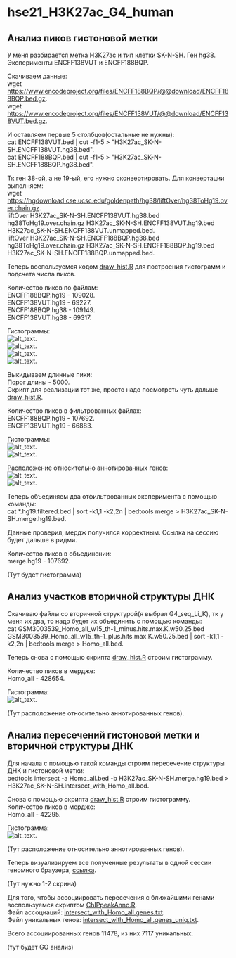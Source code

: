 # hse21_H3K27ac_G4_human

## Анализ пиков гистоновой метки

У меня разбирается метка H3K27ac и тип клетки SK-N-SH. Ген hg38. Эксперименты ENCFF138VUT и ENCFF188BQP.    

Скачиваем данные:    
wget https://www.encodeproject.org/files/ENCFF188BQP/@@download/ENCFF188BQP.bed.gz.    
wget https://www.encodeproject.org/files/ENCFF138VUT/@@download/ENCFF138VUT.bed.gz.    

И оставляем первые 5 столбцов(остальные не нужны):    
cat ENCFF138VUT.bed | cut -f1-5 > "H3K27ac_SK-N-SH.ENCFF138VUT.hg38.bed".    
cat ENCFF188BQP.bed | cut -f1-5 > "H3K27ac_SK-N-SH.ENCFF188BQP.hg38.bed".     

Тк ген 38-ой, а не 19-ый, его нужно сконвертировать. Для конвертации выполняем:    
wget https://hgdownload.cse.ucsc.edu/goldenpath/hg38/liftOver/hg38ToHg19.over.chain.gz.    
liftOver H3K27ac_SK-N-SH.ENCFF138VUT.hg38.bed hg38ToHg19.over.chain.gz H3K27ac_SK-N-SH.ENCFF138VUT.hg19.bed H3K27ac_SK-N-SH.ENCFF138VUT.unmapped.bed.    
liftOver H3K27ac_SK-N-SH.ENCFF188BQP.hg38.bed hg38ToHg19.over.chain.gz H3K27ac_SK-N-SH.ENCFF188BQP.hg19.bed H3K27ac_SK-N-SH.ENCFF188BQP.unmapped.bed.    

Теперь воспользуемся кодом [draw_hist.R](https://github.com/DoctorWho57-179/hse21_H3K27ac_G4_human/blob/main/src/draw_hist.R) для построения гистограмм и подсчета числа пиков.     

Количество пиков по файлам:     
ENCFF188BQP.hg19 - 109028.    
ENCFF138VUT.hg19 - 69227.    
ENCFF188BQP.hg38 - 109149.    
ENCFF138VUT.hg38 - 69317.    
 
Гистограммы:     
![alt_text](https://github.com/DoctorWho57-179/hse21_H3K27ac_G4_human/blob/main/images/len_hist.H3K27ac_SK-N-SH.ENCFF188BQP.hg19.png).    
![alt_text](https://github.com/DoctorWho57-179/hse21_H3K27ac_G4_human/blob/main/images/len_hist.H3K27ac_SK-N-SH.ENCFF138VUT.hg19.png).    
![alt_text](https://github.com/DoctorWho57-179/hse21_H3K27ac_G4_human/blob/main/images/len_hist.H3K27ac_SK-N-SH.ENCFF188BQP.hg38.png).    
![alt_text](https://github.com/DoctorWho57-179/hse21_H3K27ac_G4_human/blob/main/images/len_hist.H3K27ac_SK-N-SH.ENCFF138VUT.hg38.png).    

Выкидываем длинные пики:    
Порог длины - 5000.    
Скрипт для реализации тот же, просто надо посмотреть чуть дальше [draw_hist.R](https://github.com/DoctorWho57-179/hse21_H3K27ac_G4_human/blob/main/src/draw_hist.R).       

Количество пиков в фильтрованных файлах:     
ENCFF188BQP.hg19 - 107692.    
ENCFF138VUT.hg19 - 66883.    

Гистограммы:     
![alt_text](https://github.com/DoctorWho57-179/hse21_H3K27ac_G4_human/blob/main/images/filter_peaks.H3K27ac_SK-N-SH.ENCFF188BQP.hg19.filtered.hist.png).    
![alt_text](https://github.com/DoctorWho57-179/hse21_H3K27ac_G4_human/blob/main/images/filter_peaks.H3K27ac_SK-N-SH.ENCFF138VUT.hg19.filtered.hist.png).   


Расположение относительно аннотированных генов:    
![alt_text](https://github.com/DoctorWho57-179/hse21_H3K27ac_G4_human/blob/main/images/BQP.png).    
![alt_text](https://github.com/DoctorWho57-179/hse21_H3K27ac_G4_human/blob/main/images/VUT.png).    


Теперь объединяем два отфильтрованных эксперимента с помощью команды:     
cat  *.hg19.filtered.bed  |   sort -k1,1 -k2,2n   |   bedtools merge   >  H3K27ac_SK-N-SH.merge.hg19.bed.     

Данные проверил, мердж получился корректным. Ссылка на сессию будет дальше в ридми.    

Количество пиков в объединении:     
merge.hg19 - 107692. 

(Тут будет гистограмма)

## Анализ участков вторичной структуры ДНК

Скачиваю файлы со вторичной структурой(я выбрал G4_seq_Li_K), тк у меня их два, то надо будет их объединить с помощью команды:    
cat  GSM3003539_Homo_all_w15_th-1_minus.hits.max.K.w50.25.bed GSM3003539_Homo_all_w15_th-1_plus.hits.max.K.w50.25.bed  |   sort -k1,1 -k2,2n   |   bedtools merge   >  Homo_all.bed.      

Теперь снова с помощью скрипта [draw_hist.R](https://github.com/DoctorWho57-179/hse21_H3K27ac_G4_human/blob/main/src/draw_hist.R) строим гистограмму.    

Количество пиков в мердже:     
Homo_all - 428654.    

Гистограмма:       
![alt_text](https://github.com/DoctorWho57-179/hse21_H3K27ac_G4_human/blob/main/images/len_hist.Homo_all.png).    

(Тут расположение относительно аннотированных генов).   

## Анализ пересечений гистоновой метки и вторичной структуры ДНК

Для начала с помощью такой команды строим пересечение структуры ДНК и гистоновой метки:      
bedtools intersect  -a Homo_all.bed   -b  H3K27ac_SK-N-SH.merge.hg19.bed  >  H3K27ac_SK-N-SH.intersect_with_Homo_all.bed.     

Снова с помощью скрипта [draw_hist.R](https://github.com/DoctorWho57-179/hse21_H3K27ac_G4_human/blob/main/src/draw_hist.R) строим гистограмму.  
Количество пиков в мердже:     
Homo_all - 42295.   

Гистограмма:       
![alt_text](https://github.com/DoctorWho57-179/hse21_H3K27ac_G4_human/blob/main/images/len_hist.H3K27ac_SK-N-SH.intersect_with_Homo_all.png).    

 
(Тут расположение относительно аннотированных генов).


Теперь визуализируем все полученные результаты в одной сессии геномного браузера, [ссылка](http://genome.ucsc.edu/cgi-bin/hgTracks?db=hg19&lastVirtModeType=default&lastVirtModeExtraState=&virtModeType=default&virtMode=0&nonVirtPosition=&position=chr1%3A197718725-198468724&hgsid=1124087857_3az0ARxaThJAVNnPUXaAM1OphAwo). 

(Тут нужно 1-2 скрина) 


Для того, чтобы ассоциировать пересечения с ближайшими генами воспользуемся скриптом [ChIPpeakAnno.R](https://github.com/DoctorWho57-179/hse21_H3K27ac_G4_human/blob/main/src/ChIPpeakAnno.R).    
Файл ассоциаций: [intersect_with_Homo_all.genes.txt](https://github.com/DoctorWho57-179/hse21_H3K27ac_G4_human/blob/main/data/H3K27ac_SK-N-SH.intersect_with_Homo_all.genes.txt).      
Файл уникальных генов: [intersect_with_Homo_all.genes_uniq.txt](https://github.com/DoctorWho57-179/hse21_H3K27ac_G4_human/blob/main/data/H3K27ac_SK-N-SH.intersect_with_Homo_all.genes_uniq.txt).     

Всего ассоциированных генов 11478, из них 7117 уникальных.

(тут будет GO анализ)
